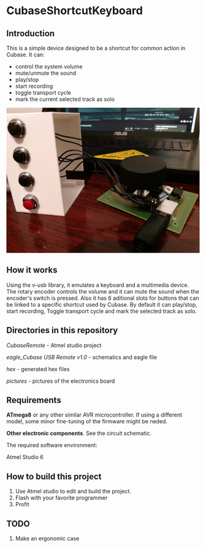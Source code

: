 # CubaseShortcutKeyboard

## Introduction ##

This is a simple device designed to be a shortcut for common action in Cubase. It can:
- control the system volume
- mute/unmute the sound
- play/stop
- start recording
- toggle transport cycle
- mark the current selected track as solo

![picture of the device](https://raw.githubusercontent.com/ematt/CubaseShortcutKeyboard/master/pictures/IMG_20181126_214617348.jpg)

## How it works ##

Using the v-usb library, it emulates a keyboard and a multimedia device.
The rotary encoder controls the volume and it can mute the sound when the encoder's switch is pressed.
Also it has 6 aditional slots for buttons that can be linked to a specific shortcut used by Cubase.
By default it can play/stop, start recording, Toggle transport cycle and mark the selected track  as solo.

## Directories in this repository ##

*CubaseRemote* - Atmel studio project

*eagle_Cubase USB Remote v1.0* - schematics and eagle file

*hex* - generated hex files

*pictures* - pictures of the electronics board

## Requirements ##

**ATmega8** or any other similar AVR microcontroller. If using a different model, some minor fine-tuning of the firmware might be neded. 

**Other electronic components**. See the circuit schematic.

The required software environment:

Atmel Studio 6

## How to build this project ##

1. Use Atmel studio to edit and build the project.
2. Flash with your favorite programmer
3. Profit

## TODO ##

1. Make an ergonomic case
